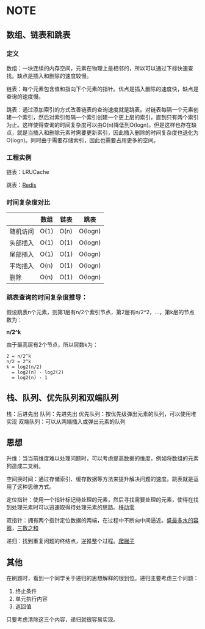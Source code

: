 # NOTE

## 数组、链表和跳表

### 定义
数组：一块连续的内存空间，元素在物理上是相邻的，所以可以通过下标快速查找。缺点是插入和删除的速度较慢。

链表：每个元素包含值和指向下个元素的指针。优点是插入删除的速度快，缺点是查询的速度慢。

跳表：通过添加索引的方式改善链表的查询速度就是跳表。对链表每隔一个元素创建一个索引，然后对索引每隔一个索引创建一个更上层的索引，直到只有两个索引为止。这样使得查询的时间复杂度可以由O(n)降低到O(logn)。但是这样也存在缺点，就是当插入和删除元素时需要更新索引，因此插入删除的时间复杂度也退化为O(logn)。同时由于需要存储索引，因此也需要占用更多的空间。

### 工程实例
链表：LRUCache

跳表：[Redis](https://redisbook.readthedocs.io/en/latest/internal-datastruct/skiplist.html)

### 时间复杂度对比
|          | 数组 | 链表 | 跳表    |
| -------- | ---- | ---- | ------- |
| 随机访问 | O(1) | O(n) | O(logn) |
| 头部插入 | O(1) | O(1) | O(logn) |
| 尾部插入 | O(1) | O(1) | O(logn) |
| 平均插入 | O(n) | O(1) | O(logn) |
| 删除     | O(n) | O(1) | O(logn) |

### 跳表查询的时间复杂度推导：
假设跳表n个元素，则第1层有n/2个索引节点，第2层有n/2^2，...，第k层的节点数为：

**n/2^k**

由于最高层有2个节点，所以层数k为：

```
2 = n/2^k
n/2 = 2^k
k = log2(n/2)
  = log2(n) - log2(2)
  = log2(n) - 1
```  

## 栈、队列、优先队列和双端队列
栈：后进先出
队列：先进先出
优先队列：按优先级弹出元素的队列，可以使用堆实现
双端队列：可以从两端插入或弹出元素的队列

## 思想
升维：当当前维度难以处理问题时，可以考虑提高数据的维度，例如将数组的元素狗造成二叉树。

空间换时间：通过存储索引、缓存数据等方法来提升解决问题的速度。跳表就是运用了这种思维方式。

定位指针：使用一个指针标记待处理的元素，然后寻找需要处理的元素，使得在找到处理元素时可以迅速取得待处理元素的思路。[移动零](https://leetcode-cn.com/problems/move-zeroes/)

双指针：拥有两个指针定位数据的两端，在过程中不断向中间逼近。[盛最多水的容器](https://leetcode-cn.com/problems/container-with-most-water/)，[三数之和](https://leetcode-cn.com/problems/3sum/)

递归：找到重复问题的终结点，逆推整个过程。[爬梯子](https://leetcode.com/problems/climbing-stairs/)

## 其他
在刷题时，看到一个同学关于递归的思想解释的很到位。递归主要考虑三个问题：
1. 终止条件
2. 单元执行内容
3. 返回值

只要考虑清除这三个内容，递归就很容易实现。